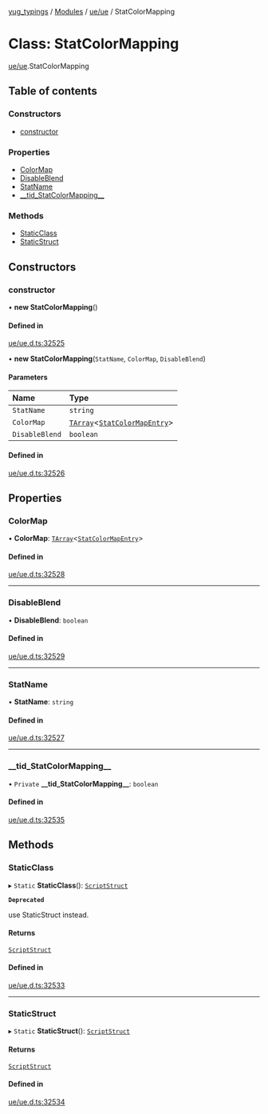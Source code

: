 [yug_typings](../README.md) / [Modules](../modules.md) / [ue/ue](../modules/ue_ue.md) / StatColorMapping

# Class: StatColorMapping

[ue/ue](../modules/ue_ue.md).StatColorMapping

## Table of contents

### Constructors

- [constructor](ue_ue.StatColorMapping.md#constructor)

### Properties

- [ColorMap](ue_ue.StatColorMapping.md#colormap)
- [DisableBlend](ue_ue.StatColorMapping.md#disableblend)
- [StatName](ue_ue.StatColorMapping.md#statname)
- [\_\_tid\_StatColorMapping\_\_](ue_ue.StatColorMapping.md#__tid_statcolormapping__)

### Methods

- [StaticClass](ue_ue.StatColorMapping.md#staticclass)
- [StaticStruct](ue_ue.StatColorMapping.md#staticstruct)

## Constructors

### constructor

• **new StatColorMapping**()

#### Defined in

[ue/ue.d.ts:32525](https://github.com/YugMetaverse/yug_typings/blob/b7d9b19/ue/ue.d.ts#L32525)

• **new StatColorMapping**(`StatName`, `ColorMap`, `DisableBlend`)

#### Parameters

| Name | Type |
| :------ | :------ |
| `StatName` | `string` |
| `ColorMap` | [`TArray`](../interfaces/ue_puerts.TArray.md)<[`StatColorMapEntry`](ue_ue.StatColorMapEntry.md)\> |
| `DisableBlend` | `boolean` |

#### Defined in

[ue/ue.d.ts:32526](https://github.com/YugMetaverse/yug_typings/blob/b7d9b19/ue/ue.d.ts#L32526)

## Properties

### ColorMap

• **ColorMap**: [`TArray`](../interfaces/ue_puerts.TArray.md)<[`StatColorMapEntry`](ue_ue.StatColorMapEntry.md)\>

#### Defined in

[ue/ue.d.ts:32528](https://github.com/YugMetaverse/yug_typings/blob/b7d9b19/ue/ue.d.ts#L32528)

___

### DisableBlend

• **DisableBlend**: `boolean`

#### Defined in

[ue/ue.d.ts:32529](https://github.com/YugMetaverse/yug_typings/blob/b7d9b19/ue/ue.d.ts#L32529)

___

### StatName

• **StatName**: `string`

#### Defined in

[ue/ue.d.ts:32527](https://github.com/YugMetaverse/yug_typings/blob/b7d9b19/ue/ue.d.ts#L32527)

___

### \_\_tid\_StatColorMapping\_\_

• `Private` **\_\_tid\_StatColorMapping\_\_**: `boolean`

#### Defined in

[ue/ue.d.ts:32535](https://github.com/YugMetaverse/yug_typings/blob/b7d9b19/ue/ue.d.ts#L32535)

## Methods

### StaticClass

▸ `Static` **StaticClass**(): [`ScriptStruct`](ue_ue.ScriptStruct.md)

**`Deprecated`**

use StaticStruct instead.

#### Returns

[`ScriptStruct`](ue_ue.ScriptStruct.md)

#### Defined in

[ue/ue.d.ts:32533](https://github.com/YugMetaverse/yug_typings/blob/b7d9b19/ue/ue.d.ts#L32533)

___

### StaticStruct

▸ `Static` **StaticStruct**(): [`ScriptStruct`](ue_ue.ScriptStruct.md)

#### Returns

[`ScriptStruct`](ue_ue.ScriptStruct.md)

#### Defined in

[ue/ue.d.ts:32534](https://github.com/YugMetaverse/yug_typings/blob/b7d9b19/ue/ue.d.ts#L32534)
